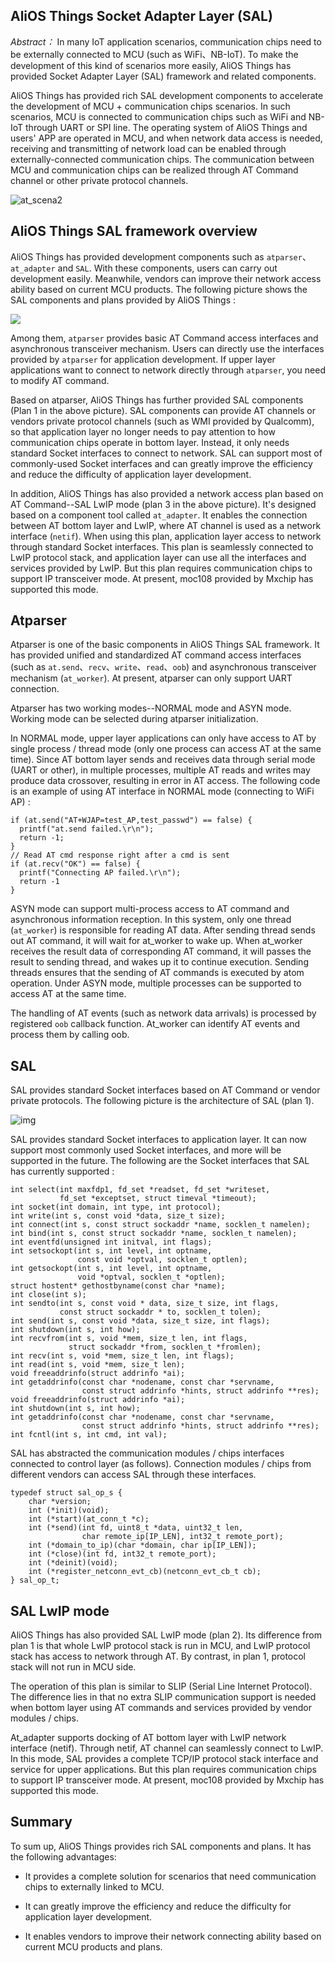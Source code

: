 ## AliOS Things Socket Adapter Layer (SAL) 

*Abstract：* In many IoT application scenarios, communication chips need to be externally connected to MCU (such as WiFi、NB-IoT). To make the development of this kind of scenarios more easily, AliOS Things has provided Socket Adapter Layer (SAL) framework and related components. 

AliOS Things has provided rich SAL development components to accelerate the development of MCU + communication chips scenarios. In such scenarios, MCU is connected to communication chips such as WiFi and NB-IoT through UART or SPI line. The operating system of AliOS Things and users' APP are operated in MCU, and when network data access is needed, receiving and transmitting of network load can be enabled through externally-connected communication chips. The communication between MCU and communication chips can be realized through AT Command channel or other private protocol channels.

![at_scena2](https://img.alicdn.com/tfs/TB1pO7NmhSYBuNjSsphXXbGvVXa-374-397.png)

## AliOS Things SAL framework overview 

AliOS Things has provided development components such as `atparser`、`at_adapter` and `SAL`. With these components, users can carry out development easily. Meanwhile, vendors can improve their network access ability based on current MCU products. The following picture shows the SAL components and plans provided by AliOS Things :

![](https://img.alicdn.com/tfs/TB1CCjJmDtYBeNjy1XdXXXXyVXa-1372-1344.png)

Among them, `atparser` provides basic AT Command access interfaces and asynchronous transceiver mechanism. Users can directly use the interfaces provided by `atparser` for application development. If upper layer applications want to connect to network directly through `atparser`, you need to modify AT command.

Based on atparser, AliOS Things has further provided SAL components (Plan 1 in the above picture). SAL components can provide AT channels or vendors private protocol channels (such as WMI provided by Qualcomm), so that application layer no longer needs to pay attention to how communication chips operate in bottom layer. Instead, it only needs standard Socket interfaces to connect to network. SAL can support most of commonly-used Socket interfaces and can greatly improve the efficiency and reduce the difficulty of application layer development.

In addition, AliOS Things has also provided a network access plan based on AT Command--SAL LwIP mode (plan 3 in the above picture). It's designed based on a component tool called `at_adapter`. It enables the connection between AT bottom layer and LwIP, where AT channel is used as a network interface (`netif`). When using this plan, application layer access to network through standard Socket interfaces. This plan is seamlessly connected to LwIP protocol stack, and application layer can use all the interfaces and services provided by LwIP. But this plan requires communication chips to support IP transceiver mode. At present, moc108 provided by Mxchip has supported this mode.

## Atparser 

Atparser is one of the basic components in AliOS Things SAL framework. It has provided unified and standardized AT command access interfaces (such as `at.send`、`recv`、`write`、`read`、`oob`) and asynchronous transceiver mechanism (`at_worker`). At present, atparser can only support UART connection.

Atparser has two working modes--NORMAL mode and ASYN mode. Working mode can be selected during atparser initialization.

In NORMAL mode, upper layer applications can only have access to AT by single process / thread mode (only one process can access AT at the same time). Since AT bottom layer sends and receives data through serial mode (UART or other), in multiple processes, multiple AT reads and writes may produce data crossover, resulting in error in AT access. The following code is an example of using AT interface in NORMAL mode (connecting to WiFi AP) :

```
if (at.send("AT+WJAP=test_AP,test_passwd") == false) {
  printf("at.send failed.\r\n");
  return -1;
}
// Read AT cmd response right after a cmd is sent
if (at.recv("OK") == false) {
  printf("Connecting AP failed.\r\n");
  return -1
}

```

ASYN mode can support multi-process access to AT command and asynchronous information reception. In this system, only one thread (`at_worker`) is responsible for reading AT data. After sending thread sends out AT command, it will wait for at_worker to wake up. When at_worker receives the result data of corresponding AT command, it will passes the result to sending thread, and wakes up it to continue execution. Sending threads ensures that the sending of AT commands is executed by atom operation. Under ASYN mode, multiple processes can be supported to access AT at the same time.

The handling of AT events (such as network data arrivals) is processed by registered `oob` callback function. At_worker can identify AT events and process them by calling oob.

## SAL

SAL provides standard Socket interfaces based on AT Command or vendor private protocols. The following picture is the architecture of SAL (plan 1).

![img](https://img.alicdn.com/tfs/TB1fCaGmCtYBeNjSspaXXaOOFXa-1332-914.png)

SAL provides standard Socket interfaces to application layer. It can now support most commonly used Socket interfaces, and more will be supported in the future. The following are the Socket interfaces that SAL has currently supported :

```
int select(int maxfdp1, fd_set *readset, fd_set *writeset,
           fd_set *exceptset, struct timeval *timeout);
int socket(int domain, int type, int protocol);
int write(int s, const void *data, size_t size);
int connect(int s, const struct sockaddr *name, socklen_t namelen);
int bind(int s, const struct sockaddr *name, socklen_t namelen);
int eventfd(unsigned int initval, int flags);
int setsockopt(int s, int level, int optname,
               const void *optval, socklen_t optlen);
int getsockopt(int s, int level, int optname,
               void *optval, socklen_t *optlen);
struct hostent* gethostbyname(const char *name);
int close(int s);
int sendto(int s, const void * data, size_t size, int flags,
           const struct sockaddr * to, socklen_t tolen);
int send(int s, const void *data, size_t size, int flags);
int shutdown(int s, int how);
int recvfrom(int s, void *mem, size_t len, int flags,
             struct sockaddr *from, socklen_t *fromlen);
int recv(int s, void *mem, size_t len, int flags);
int read(int s, void *mem, size_t len);
void freeaddrinfo(struct addrinfo *ai);
int getaddrinfo(const char *nodename, const char *servname,
                const struct addrinfo *hints, struct addrinfo **res);
void freeaddrinfo(struct addrinfo *ai);
int shutdown(int s, int how);
int getaddrinfo(const char *nodename, const char *servname,
                const struct addrinfo *hints, struct addrinfo **res);
int fcntl(int s, int cmd, int val);

```

SAL has abstracted the communication modules / chips interfaces connected to control layer (as follows). Connection modules / chips from different vendors can access SAL through these interfaces.

```
typedef struct sal_op_s {
    char *version;
    int (*init)(void);
    int (*start)(at_conn_t *c);
    int (*send)(int fd, uint8_t *data, uint32_t len,
                char remote_ip[IP_LEN], int32_t remote_port);
    int (*domain_to_ip)(char *domain, char ip[IP_LEN]);
    int (*close)(int fd, int32_t remote_port);
    int (*deinit)(void);
    int (*register_netconn_evt_cb)(netconn_evt_cb_t cb);
} sal_op_t;

```

## SAL LwIP mode

AliOS Things has also provided SAL LwIP mode (plan 2). Its difference from plan 1 is that whole LwIP protocol stack is run in MCU, and LwIP protocol stack has access to network through AT. By contrast, in plan 1, protocol stack will not run in MCU side.

The operation of this plan is similar to SLIP (Serial Line Internet Protocol). The difference lies in that no extra SLIP communication support is needed when bottom layer using AT commands and services provided by vendor modules / chips.

At_adapter supports docking of AT bottom layer with LwIP network interface (netif). Through netif, AT channel can seamlessly connect to LwIP. In this mode, SAL provides a complete TCP/IP protocol stack interface and service for upper applications. But this plan requires communication chips to support IP transceiver mode. At present, moc108 provided by Mxchip has supported this mode.

## Summary

To sum up, AliOS Things provides rich SAL components and plans. It has the following advantages:

- It provides a complete solution for scenarios that need communication chips to externally linked to MCU. 

- It can greatly improve the efficiency and reduce the difficulty for application layer development.

- It enables vendors to improve their network connecting ability based on current MCU products and plans. 
